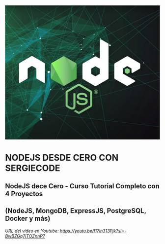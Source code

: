 ![1748886877428](image/README/1748886877428.png)

# NODEJS DESDE CERO CON SERGIECODE

## NodeJS dece Cero - Curso Tutorial Completo con 4 Proyectos

## (NodeJS, MongoDB, ExpressJS, PostgreSQL, Docker y más)

###### URL del video en Youtube: https://youtu.be/I17ln313Pjk?si=-BwBZGq7jTOZnnP7
